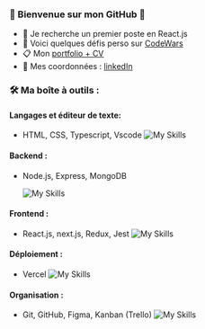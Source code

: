 
### 👋 Bienvenue sur mon GitHub 👋
- 👯 Je recherche un premier poste en React.js
- :pushpin: Voici quelques défis perso sur [CodeWars](https://www.codewars.com/users/debuyer) 
- 📋 Mon [portfolio + CV](talentsenaction.fr) 
- :newspaper: Mes coordonnées : [linkedIn](https://www.linkedin.com/in/benoitdebuyer/)

### :hammer_and_wrench: Ma boîte à outils :
#### Langages et éditeur de texte: 
- HTML, CSS, Typescript, Vscode
  ![My Skills](https://skillicons.dev/icons?i=html,css,js,ts,vscode)

#### Backend : 
- Node.js, Express, MongoDB

  ![My Skills](https://skillicons.dev/icons?i=nodejs,express,mongodb) 

#### Frontend : 
- React.js, next.js, Redux, Jest
  ![My Skills](https://skillicons.dev/icons?i=react,nextjs,redux,jest)

#### Déploiement : 
- Vercel
  ![My Skills](https://skillicons.dev/icons?i=vercel)


#### Organisation : 
- Git, GitHub, Figma, Kanban (Trello)
  ![My Skills](https://skillicons.dev/icons?i=git,github,figma)
